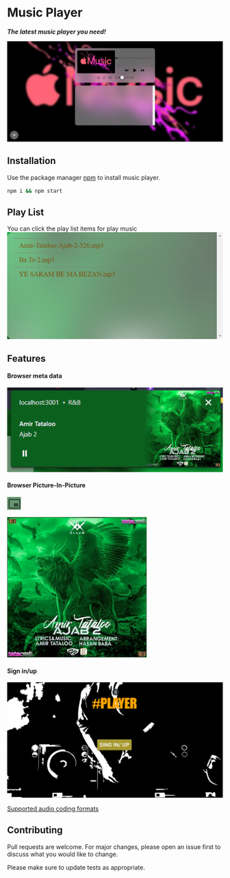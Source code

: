 # Music Player


***The latest music player you need!***


![](./public/image/first-page.png)




## Installation

Use the package manager [npm](https://www.npmjs.com/) to install music player.


```bash
npm i && npm start
```




## Play List
You can click the play list items for play music
![](./public/image/playlist.png)




## Features

#### Browser meta data
![](./public/image/meta-data.png)


#### Browser Picture-In-Picture
![](./public/image/picture-in-picture-icon.png)

![](./public/image/picture-in-picture.png)


#### Sign in/up
![](./public/image/signin-up.png)




[Supported audio coding formats](https://en.wikipedia.org/wiki/HTML5_audio)




## Contributing
Pull requests are welcome. For major changes, please open an issue first to discuss what you would like to change.

Please make sure to update tests as appropriate.
